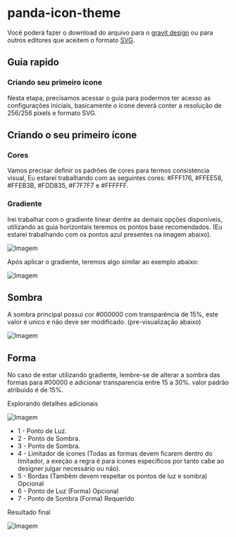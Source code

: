 # panda-icon-theme
Você poderá fazer o download do arquivo para o [gravit design](https://github.com/juninhodev/panda-icon-theme/raw/master/assets/base_panda.gvdesign) ou para outros editores que aceitem o formato [SVG](https://raw.githubusercontent.com/juninhodev/panda-icon-theme/master/assets/base_panda.svg).

## Guia rapido
### Criando seu primeiro ícone
Nesta etapa, precisamos acessar o guia para podermos ter acesso as configurações iniciais, basicamente o ícone deverá conter a resolução de 256/256 pixels e formato SVG.

## Criando o seu primeiro ícone
### Cores
Vamos precisar definir os padrões de cores para termos consistencia visual, Eu estarei trabalhando com as seguintes cores: #FFF176, #FFEE58, #FFEB3B, #FDD835, #F7F7F7 e #FFFFFF.

### Gradiente
Irei trabalhar com o gradiente linear dentre as demais opções disponíveis, utilizando as guia horizontais teremos os pontos base recomendados. (Eu estarei trabalhando com os pontos azul presentes na imagem abaixo).

![Imagem](https://raw.githubusercontent.com/juninhodev/panda-icon-theme/master/assets/4_1.png)

Após aplicar o gradiente, teremos algo similar ao exemplo abaixo:

![Imagem](https://raw.githubusercontent.com/juninhodev/panda-icon-theme/master/assets/5_1.png)

## Sombra
A sombra principal possui cor #000000 com transparência de 15%, este valor é unico e não deve ser modificado. (pre-visualização abaixo)

![Imagem](https://raw.githubusercontent.com/juninhodev/panda-icon-theme/master/assets/5.png)

## Forma
No caso de estar utilizando gradiente, lembre-se de alterar a sombra das formas para #00000 e adicionar transparencia entre 15 a 30%. valor padrão atribuido é de 15%.

Explorando detalhes adicionais

![Imagem](https://raw.githubusercontent.com/juninhodev/panda-icon-theme/master/assets/2.png)

* 1 - Ponto de Luz.
* 2 - Ponto de Sombra.
* 3 - Ponto de Sombra.
* 4 - Limitador de ícones (Todas as formas devem ficarem dentro do limitador, a exeção a regra é para ícones específicos por tanto cabe ao designer julgar necessário ou não).
* 5 - Bordas (Também devem respeitar os pontos de luz e sombra) Opcional
* 6 - Ponto de Luz (Forma) Opcional
* 7 - Ponto de Sombra (Forma) Requerido

Resultado final

![Imagem](https://raw.githubusercontent.com/juninhodev/panda-icon-theme/master/assets/3.png)
